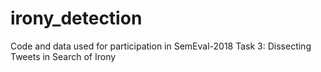 # irony_detection
Code and data used for participation in SemEval-2018 Task 3:  Dissecting Tweets in Search of Irony
